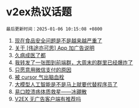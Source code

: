 # v2ex热议话题

`最后更新时间：2025-01-06 10:15:08 +0800`

1. [现在食品安全问题是不是越来越严重了](https://www.v2ex.com/t/1102614)
1. [关于 [伟途亦可思] App 加广告说明](https://www.v2ex.com/t/1102656)
1. [久病成医了都](https://www.v2ex.com/t/1102611)
1. [我转发了一张图到前端群，大周末的群里已经爆炸了](https://www.v2ex.com/t/1102700)
1. [只愿意用微信支付的原因](https://www.v2ex.com/t/1102773)
1. [被 cursor 气出脑血栓](https://www.v2ex.com/t/1102687)
1. [大模型人工智能是不是马上就要代替程序员了](https://www.v2ex.com/t/1102613)
1. [易口腔溃疡体质救星——冰硼散](https://www.v2ex.com/t/1102775)
1. [V2EX 无广告客户端有推荐吗](https://www.v2ex.com/t/1102637)


